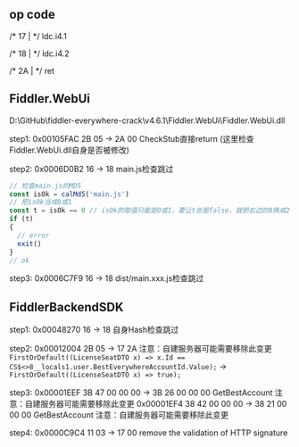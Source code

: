 ## op code

/* 17   |                  */ ldc.i4.1

/* 18   |                  */ ldc.i4.2

/* 2A   |                  */ ret

## Fiddler.WebUi

D:\GitHub\fiddler-everywhere-crack\v4.6.1\Fiddler.WebUi\Fiddler.WebUi.dll

step1: 0x00105FAC 2B 05 -> 2A 00  CheckStub直接return (这里检查Fiddler.WebUi.dll自身是否被修改)

step2: 0x0006D0B2 16 -> 18 main.js检查跳过
```javascript
// 检查main.js的MD5
const isOk = calMd5('main.js')
// 把isOk当成0或1
const t = isOk == 0 // isOk的取值只能是0或1，要让t总是false，就把右边的0换成2
if (t)
{
  // error
  exit()
}
// ok
``` 

step3: 0x0006C7F9 16 -> 18 dist/main.xxx.js检查跳过

## FiddlerBackendSDK

step1: 0x00048270 16 -> 18 自身Hash检查跳过

step2: 0x00012004 2B 05 -> 17 2A    注意：自建服务器可能需要移除此变更
`FirstOrDefault((LicenseSeatDTO x) => x.Id == CS$<>8__locals1.user.BestEverywhereAccountId.Value);` -> `FirstOrDefault((LicenseSeatDTO x) => true);`

step3: 0x00001EEF 3B 47 00 00 00 -> 3B 26 00 00 00 GetBestAccount 注意：自建服务器可能需要移除此变更
       0x00001EF4 38 42 00 00 00 -> 38 21 00 00 00 GetBestAccount 注意：自建服务器可能需要移除此变更

step4: 0x0000C9C4 11 03 -> 17 00 remove the validation of HTTP signature